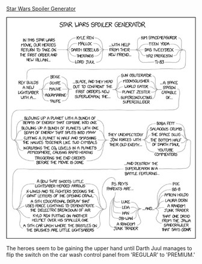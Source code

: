 [Star Wars Spoiler Generator](https://xkcd.com/2243)

![Star Wars Spoiler Generator](./random_comic.png)

The heroes seem to be gaining the upper hand until Darth Juul manages to flip the switch on the car wash control panel from 'REGULAR' to 'PREMIUM.'

